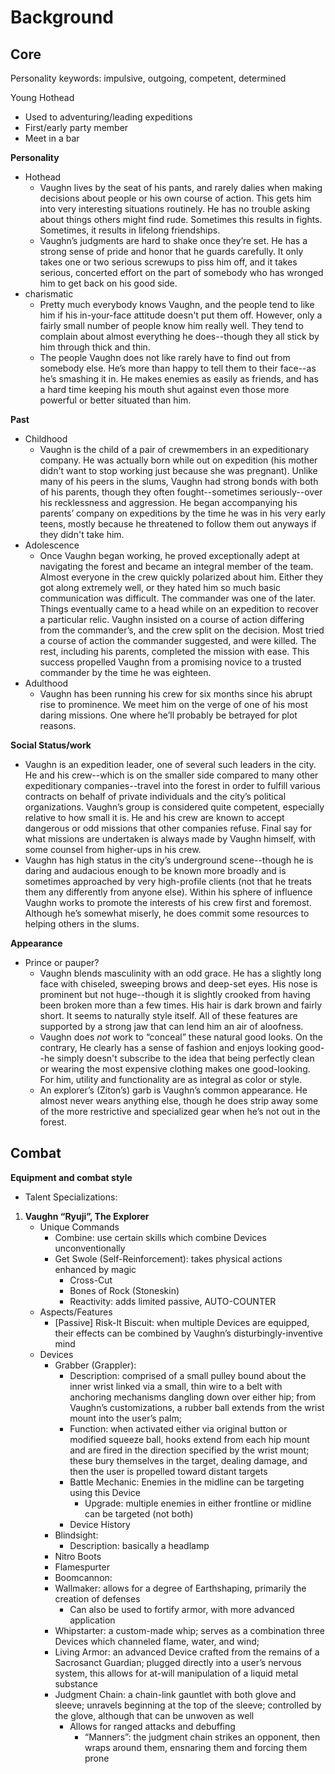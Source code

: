 # Background

## Core

Personality keywords: impulsive, outgoing, competent, determined

Young Hothead

- Used to adventuring/leading expeditions
- First/early party member
- Meet in a bar

**Personality**

- Hothead
    - Vaughn lives by the seat of his pants, and rarely dalies when making decisions about people or his own course of action. This gets him into very interesting situations routinely. He has no trouble asking about things others might find rude. Sometimes this results in fights. Sometimes, it results in lifelong friendships.
    - Vaughn’s judgments are hard to shake once they’re set. He has a strong sense of pride and honor that he guards carefully. It only takes one or two serious screwups to piss him off, and it takes serious, concerted effort on the part of somebody who has wronged him to get back on his good side.
- charismatic
    - Pretty much everybody knows Vaughn, and the people tend to like him if his in-your-face attitude doesn't put them off. However, only a fairly small number of people know him really well. They tend to complain about almost everything he does--though they all stick by him through thick and thin.
    - The people Vaughn does not like rarely have to find out from somebody else. He’s more than happy to tell them to their face--as he’s smashing it in. He makes enemies as easily as friends, and has a hard time keeping his mouth shut against even those more powerful or better situated than him.

**Past**

- Childhood
    - Vaughn is the child of a pair of crewmembers in an expeditionary company. He was actually born while out on expedition (his mother didn't want to stop working just because she was pregnant). Unlike many of his peers in the slums, Vaughn had strong bonds with both of his parents, though they often fought--sometimes seriously--over his recklessness and aggression. He began accompanying his parents’ company on expeditions by the time he was in his very early teens, mostly because he threatened to follow them out anyways if they didn't take him.
- Adolescence
    - Once Vaughn began working, he proved exceptionally adept at navigating the forest and became an integral member of the team. Almost everyone in the crew quickly polarized about him. Either they got along extremely well, or they hated him so much basic communication was difficult. The commander was one of the later. Things eventually came to a head while on an expedition to recover a particular relic. Vaughn insisted on a course of action differing from the commander’s, and the crew split on the decision. Most tried a course of action the commander suggested, and were killed. The rest, including his parents, completed the mission with ease. This success propelled Vaughn from a promising novice to a trusted commander by the time he was eighteen.
- Adulthood
    - Vaughn has been running his crew for six months since his abrupt rise to prominence. We meet him on the verge of one of his most daring missions. One where he’ll probably be betrayed for plot reasons.

**Social Status/work**

- Vaughn is an expedition leader, one of several such leaders in the city. He and his crew--which is on the smaller side compared to many other expeditionary companies--travel into the forest in order to fulfill various contracts on behalf of private individuals and the city’s political organizations. Vaughn’s group is considered quite competent, especially relative to how small it is. He and his crew are known to accept dangerous or odd missions that other companies refuse. Final say for what missions are undertaken is always made by Vaughn himself, with some counsel from higher-ups in his crew.
- Vaughn has high status in the city’s underground scene--though he is daring and audacious enough to be known more broadly and is sometimes approached by very high-profile clients (not that he treats them any differently from anyone else). Within his sphere of influence Vaughn works to promote the interests of his crew first and foremost. Although he’s somewhat miserly, he does commit some resources to helping others in the slums.

**Appearance**

- Prince or pauper?
    - Vaughn blends masculinity with an odd grace. He has a slightly long face with chiseled, sweeping brows and deep-set eyes. His nose is prominent but not huge--though it is slightly crooked from having been broken more than a few times. His hair is dark brown and fairly short. It seems to naturally style itself. All of these features are supported by a strong jaw that can lend him an air of aloofness.
    - Vaughn does *not* work to “conceal” these natural good looks. On the contrary, He clearly has a sense of fashion and enjoys looking good--he simply doesn't subscribe to the idea that being perfectly clean or wearing the most expensive clothing makes one good-looking. For him, utility and functionality are as integral as color or style.
    - An explorer’s (Ziton’s) garb is Vaughn’s common appearance. He almost never wears anything else, though he does strip away some of the more restrictive and specialized gear when he’s not out in the forest.

## Combat

**Equipment and combat style**

- Talent Specializations:
1. **Vaughn “Ryuji”, The Explorer**
    - Unique Commands
        - Combine: use certain skills which combine Devices unconventionally
        - Get Swole (Self-Reinforcement): takes physical actions enhanced by magic
            - Cross-Cut
            - Bones of Rock (Stoneskin)
            - Reactivity: adds limited passive, AUTO-COUNTER
    - Aspects/Features
        - [Passive] Risk-It Biscuit: when multiple Devices are equipped, their effects can be combined by Vaughn’s disturbingly-inventive mind
    - Devices
        - Grabber (Grappler):
            - Description: comprised of a small pulley bound about the inner wrist linked via a small, thin wire to a belt with anchoring mechanisms dangling down over either hip; from Vaughn’s customizations, a rubber ball extends from the wrist mount into the user’s palm;
            - Function: when activated either via original button or modified squeeze ball, hooks extend from each hip mount and are fired in the direction specified by the wrist mount; these bury themselves in the target, dealing damage, and then the user is propelled toward distant targets
            - Battle Mechanic: Enemies in the midline can be targeting using this Device
                - Upgrade: multiple enemies in either frontline or midline can be targeted (not both)
            - Device History
        - Blindsight:
            - Description: basically a headlamp
        - Nitro Boots
        - Flamespurter
        - Boomcannon:
        - Wallmaker: allows for a degree of Earthshaping, primarily the creation of defenses
            - Can also be used to fortify armor, with more advanced application
        - Whipstarter: a custom-made whip; serves as a combination three Devices which channeled flame, water, and wind;
        - Living Armor: an advanced Device crafted from the remains of a Sacrosanct Guardian; plugged directly into a user’s nervous system, this allows for at-will manipulation of a liquid metal substance
        - Judgment Chain: a chain-link gauntlet with both glove and sleeve; unravels beginning at the top of the sleeve; controlled by the glove, although that can be unwoven as well
            - Allows for ranged attacks and debuffing
                - “Manners”: the judgment chain strikes an opponent, then wraps around them, ensnaring them and forcing them prone